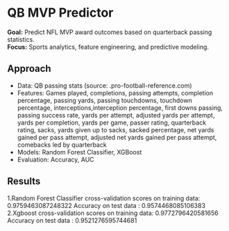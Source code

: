 # QB MVP Predictor

**Goal:** Predict NFL MVP award outcomes based on quarterback passing statistics.  
**Focus:** Sports analytics, feature engineering, and predictive modeling.

## Approach
- Data: QB passing stats (source: .pro-football-reference.com)  
- Features: Games played, completions, passing attempts, completion percentage, passing yards, passing touchdowns, touchdown percentage, interceptions,interception percentage, first downs passing, passing success rate, yards per attempt, adjusted yards per attempt, yards per completion, yards per game, passer rating, quarterback rating, sacks, yards given up to sacks, sacked percentage, net yards gained per pass attempt, adjusted net yards gained per pass attempt, comebacks led by quarterback
- Models: Random Forest Classifier, XGBoost  
- Evaluation: Accuracy, AUC

## Results
  1.Random Forest Classifier
      cross-validation scores on training data: 0.9759463087248322
      Accuracy on test data : 0.9574468085106383
  2.Xgboost
      cross-validation scores on training data: 0.9772796420581656
      Accuracy on test data : 0.9521276595744681
